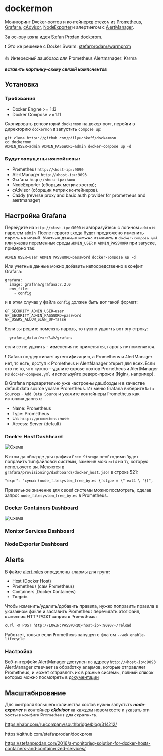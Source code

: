 dockermon
==========

Мониторинг Docker-хостов и контейнеров стеком из [Prometheus](https://prometheus.io/), [Grafana](http://grafana.org/), [cAdvisor](https://github.com/google/cadvisor), [NodeExporter](https://github.com/prometheus/node_exporter) и алертингом с [AlertManager](https://github.com/prometheus/alertmanager).

За основу взята идея Stefan Prodan [dockprom](https://github.com/philyuchkoff/dockprom).

:exclamation: Это же решение с Docker Swarm: [stefanprodan/swarmprom](https://github.com/stefanprodan/swarmprom)

:+1: Интересный дашбоард для Prometheus Alertmanager: [Karma](https://github.com/prymitive/karma)

***вставить картинку-схему связей компонентов***

## Установка

### Требования:

* Docker Engine >= 1.13
* Docker Compose >= 1.11

Скопировать репозиторий `dockermon` на докер-хост, перейти в директорию `dockermon` и запустить `compose up`:

    git clone https://github.com/philyuchkoff/dockermon
    cd dockermon
    ADMIN_USER=admin ADMIN_PASSWORD=admin docker-compose up -d

### Будут запущены контейнеры:

* Prometheus `http://<host-ip>:9090`
* AlertManager `http://<host-ip>:9093`
* Grafana `http://<host-ip>:3000`
* NodeExporter (сборщик метрик хостов);
* cAdvisor (сборщик метрик контейнеров).
* Caddy (reverse proxy and basic auth provider for prometheus and alertmanager)

## Настройка Grafana

Перейдите на `http://<host-ip>:3000` и авторизуйтесь c логином `admin` и паролем `admin`. После первого входа будет предложено изменить пароль на новый. 
Учетные данные можно изменить в `docker-compose.yml` или указав переменные среды `ADMIN_USER` и `ADMIN_PASSWORD` при запуске, примерно так:

`ADMIN_USER=user ADMIN_PASSWORD=password docker-compose up -d`

Или учетные данные можно добавить непосредственно в конфиг Grafana:  
```
grafana:
  image: grafana/grafana:7.2.0
  env_file:
    - config
```
и в этом случае у файла `config` должен быть вот такой формат:
```
GF_SECURITY_ADMIN_USER=user
GF_SECURITY_ADMIN_PASSWORD=password
GF_USERS_ALLOW_SIGN_UP=false
```

Если вы решите поменять пароль, то нужно удалить вот эту строку:
```
- grafana_data:/var/lib/grafana
```
если ее не удалить - изменения не применятся, пароль не поменяется.

:exclamation: Gafana поддерживает аутентификацию, а Prometheus и AlertManager нет, то есть, доступ к Prometheus и AlertManager открыт для всех. Если это не то, что нужно - удалите expose портов Prometheus и AlertManager из `docker-compose.yml` и используйте реверс-прокси (Nginx, например).

В Grafana предварительно уже настроены дашборды и в качестве default data source указан Prometheus. Из меню Grafana выберите `Data Sources` - `Add Data Source` и укажите контейнеры Prometheus как источник данных:

- Name: Prometheus
- Type: Prometheus
- Url: `http://prometheus:9090`
- Access: Server (default)

### Docker Host Dashboard

![Схема](https://github.com/philyuchkoff/dockermon/blob/main/screenshots/dockerhost.jpg)

В этом дашбоарде для графика `Free Storage` необходимо будет поправить тип файловой системы, заменив мою `ext4` на ту, которую используете вы. Меняется в `grafana/provisioning/dashboards/docker_host.json` в строке 521:
````
"expr": "сумма (node_filesystem_free_bytes {fstype = \" ext4 \ "})",
````
Правильное значение для своей системы можно посмотреть, сделав запрос `node_filesystem_free_bytes` в Prometheus.

### Docker Containers Dashboard

![Схема](https://github.com/philyuchkoff/dockermon/blob/main/screenshots/dockerhost.jpg)

### Monitor Services Dashboard

### Node Exporter Dashboard

## Alerts
В файле [alert.rules](https://github.com/philyuchkoff/dockermon/blob/main/prometheus/alert.rules) определены алармы для групп:
- Host (Docker Host)
- Prometheus (сам Prometheus)
- Containers (Docker Containers)
- Targets

Чтобы изменить/удалить/добавить правила, нужно поправить правила в указанном файле и заставить Prometheus перечитать этот файл, выполнив HTTP POST запрос в Prometheus:

    curl -X POST http://LOGIN:PASSWORD@<host-ip>:9090/-/reload
    
Работает, только если Prometheus запущен с флагом `--web.enable-lifecycle`

### Настройка
Веб-интерфейс AlertManager доступен по адресу `http://<host-ip>:9093`
AlertManager отвечает за обработку алармов, которые отправляет Prometheus, и может отправлять их в разные системы, полный список которых можно посмотреть в [документации](https://prometheus.io/docs/alerting/latest/configuration/)

## Масштабирование

Для контроля большего количества хостов нужно запустить ***node-exporter*** и контейнер ***cAdvisor*** на каждом новом хосте и указать эти хосты в конфиге Prometheus для скрапинга.



https://habr.com/ru/company/southbridge/blog/314212/

https://github.com/stefanprodan/dockprom

https://stefanprodan.com/2016/a-monitoring-solution-for-docker-hosts-containers-and-containerized-services/
